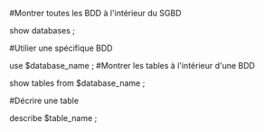 #Montrer toutes les BDD à l'intérieur du SGBD

show databases ;

#Utilier une spécifique BDD

use $database_name ;
#Montrer les tables à l'intérieur d'une BDD

show tables from $database_name ;

#Décrire une table

describe $table_name ;
